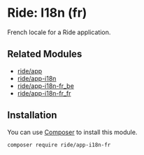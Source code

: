# Ride: I18n (fr)

French locale for a Ride application.

## Related Modules 

- [ride/app](https://github.com/all-ride/ride-app)
- [ride/app-i18n](https://github.com/all-ride/ride-app-i18n)
- [ride/app-i18n-fr_be](https://github.com/all-ride/ride-app-i18n-fr_be)
- [ride/app-i18n-fr_fr](https://github.com/all-ride/ride-app-i18n-fr_fr)

## Installation

You can use [Composer](http://getcomposer.org) to install this module.

```
composer require ride/app-i18n-fr
```

